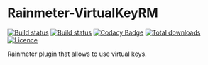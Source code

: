 # Rainmeter-VirtualKeyRM
[![Build status](https://img.shields.io/github/workflow/status/ozone10/Rainmeter-VirtualKeyRM/Build/master?logo=Github)](https://github.com/ozone10/Rainmeter-VirtualKeyRM)
[![Build status](https://img.shields.io/appveyor/ci/ozone10/Rainmeter-VirtualKeyRM/master?logo=Appveyor)](https://ci.appveyor.com/project/ozone10/rainmeter-virtualkeyrm/branch/master)
[![Codacy Badge](https://img.shields.io/codacy/grade/917493aefb0c4288918082700f8ca5ca?logo=Codacy)](https://www.codacy.com/manual/ozone10/Rainmeter-VirtualKeyRM?utm_source=github.com&amp;utm_medium=referral&amp;utm_content=ozone10/Rainmeter-VirtualKeyRM&amp;utm_campaign=Badge_Grade)
[![Total downloads](https://img.shields.io/github/downloads/ozone10/Rainmeter-VirtualKeyRM/total.svg)](https://github.com/ozone10/Rainmeter-VirtualKeyRM/releases)
[![Licence](https://img.shields.io/github/license/ozone10/Rainmeter-VirtualKeyRM?color=9cf)](https://www.gnu.org/licenses/gpl-3.0.en.html)

Rainmeter plugin that allows to use virtual keys.
